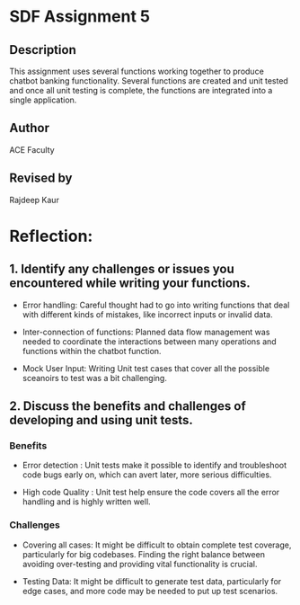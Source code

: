 # SDF Assignment 5


## Description
This assignment uses several functions working together to produce chatbot banking functionality.  Several functions 
are created and unit tested and once all unit testing is 
complete, the functions are integrated into a single application.

## Author
ACE Faculty

## Revised by
Rajdeep Kaur


# Reflection:
## 1. Identify any challenges or issues you encountered while writing your functions.
- Error handling: Careful thought had to go into writing functions that deal with different kinds of mistakes, like incorrect inputs or invalid data.

- Inter-connection of functions: Planned data flow management was needed to coordinate the interactions between many operations and functions within the chatbot function.

- Mock User Input: Writing Unit test cases that cover all the possible sceanoirs to test was a bit challenging.

## 2. Discuss the benefits and challenges of developing and using unit tests.

### Benefits
- Error detection : Unit tests make it possible to identify and troubleshoot code bugs early on, which can avert later, more serious difficulties.

- High code Quality : Unit test help ensure the code covers all the error handling and is highly written well.

### Challenges

- Covering all cases: It might be difficult to obtain complete test coverage, particularly for big codebases. Finding the right balance between avoiding over-testing and providing vital functionality is crucial.

- Testing Data: It might be difficult to generate test data, particularly for edge cases, and more code may be needed to put up test scenarios.